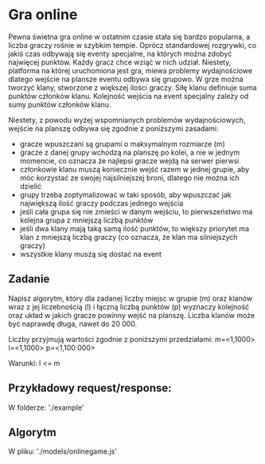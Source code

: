 # Gra online

Pewna świetna gra online w ostatnim czasie stała się bardzo popularna, a liczba graczy rośnie w szybkim tempie.
Oprócz standardowej rozgrywki, co jakiś czas odbywają się eventy specjalne, na których można zdobyć najwięcej punktów. Każdy gracz chce wziąć w nich udział.
Niestety, platforma na której uruchomiona jest gra, miewa problemy wydajnościowe dlatego wejście na plansze eventu odbywa się grupowo.
W grze można tworzyć klany, stworzone z większej ilości graczy. Siłę klanu definiuje suma punktów członków klanu.
Kolejność wejścia na event specjalny zależy od sumy punktów członków klanu.

Niestety, z powodu wyżej wspomnianych problemów wydajnościowych, wejście na planszę odbywa się zgodnie z poniższymi zasadami:
- gracze wpuszczani są grupami o maksymalnym rozmiarze (m)
- gracze z danej grupy wchodzą na planszę po kolei, a nie w jednym momencie, co oznacza że najlepsi gracze wejdą na serwer pierwsi
- członkowie klanu muszą koniecznie wejść razem w jednej grupie, aby móc korzystać ze swojej najsilniejszej broni, dlatego nie można ich dzielić
- grupy trzeba zoptymalizować w taki sposób, aby wpuszczać jak największą ilość graczy podczas jednego wejścia
- jeśli cała grupa się nie zmieści w danym wejściu, to pierwszeństwo ma kolejna grupa z mniejszą liczbą punktów
- jeśli dwa klany mają taką samą ilość punktów, to większy priorytet ma klan z mniejszą liczbą graczy (co oznacza, że klan ma silniejszych graczy)
- wszystkie klany muszą się dostać na event

## Zadanie
Napisz algorytm, który dla zadanej liczby miejsc w grupie (m) oraz klanów wraz z jej liczebnością (l) i łączną liczbą punktów (p) wyznaczy kolejność oraz układ w jakich gracze powinny wejść na planszę.
Liczba klanów może być naprawdę długa, nawet do 20 000.

Liczby przyjmują wartości zgodnie z poniższymi przedziałami:
m=<1,1000>
l=<1,1000>
p=<1,100 000>

Warunki:
l <= m

## Przykładowy request/response:
W folderze: './example'

## Algorytm
W pliku: './models/onlinegame.js'
